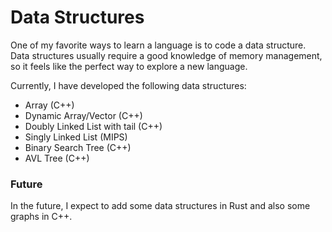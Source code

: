 # Data Structures

One of my favorite ways to learn a language is to code a data structure.
Data structures usually require a good knowledge of memory management,
so it feels like the perfect way to explore a new language.

Currently, I have developed the following data structures:

- Array (C++)
- Dynamic Array/Vector (C++)
- Doubly Linked List with tail (C++)
- Singly Linked List (MIPS)
- Binary Search Tree (C++)
- AVL Tree (C++)

### Future

In the future, I expect to add some data structures in Rust and also some graphs in C++.

